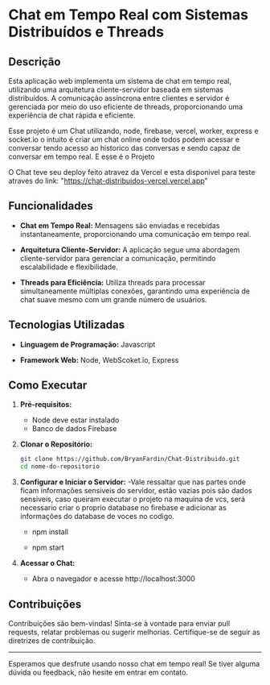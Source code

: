 # Chat em Tempo Real com Sistemas Distribuídos e Threads

## Descrição

Esta aplicação web implementa um sistema de chat em tempo real, utilizando uma arquitetura cliente-servidor baseada em sistemas distribuídos. A comunicação assíncrona entre clientes e servidor é gerenciada por meio do uso eficiente de threads, proporcionando uma experiência de chat rápida e eficiente.

Esse projeto é um Chat utilizando, node, firebase, vercel, worker, express e socket.io o intuito é criar um chat online onde todos podem acessar e conversar tendo acesso ao historico das conversas e sendo capaz de conversar em tempo real. E esse é o Projeto

O Chat teve seu deploy feito atravez da Vercel e esta disponivel para teste atraves do link: "https://chat-distribuidos-vercel.vercel.app"

## Funcionalidades

- **Chat em Tempo Real:** Mensagens são enviadas e recebidas instantaneamente, proporcionando uma comunicação em tempo real.
  
- **Arquitetura Cliente-Servidor:** A aplicação segue uma abordagem cliente-servidor para gerenciar a comunicação, permitindo escalabilidade e flexibilidade.

- **Threads para Eficiência:** Utiliza threads para processar simultaneamente múltiplas conexões, garantindo uma experiência de chat suave mesmo com um grande número de usuários.

## Tecnologias Utilizadas

- **Linguagem de Programação:** Javascript
  
- **Framework Web:** Node, WebScoket.io, Express
## Como Executar

1. **Pré-requisitos:**
    - Node deve estar instalado
    - Banco de dados Firebase

2. **Clonar o Repositório:**
   ```bash
   git clone https://github.com/BryanFardin/Chat-Distribuido.git
   cd nome-do-repositorio
   ```

3. **Configurar e Iniciar o Servidor:**
   -Vale ressaltar que nas partes onde ficam informações sensiveis do servidor, estão vazias pois são dados sensiveis, caso queiram executar o projeto na maquina de vcs, será   necessario criar o proprio database no firebase e adicionar as informações do database de voces no codigo.

   - npm install
     
   - npm start

4. **Acessar o Chat:**
   - Abra o navegador e acesse http://localhost:3000

## Contribuições

Contribuições são bem-vindas! Sinta-se à vontade para enviar pull requests, relatar problemas ou sugerir melhorias. Certifique-se de seguir as diretrizes de contribuição.

---

Esperamos que desfrute usando nosso chat em tempo real! Se tiver alguma dúvida ou feedback, não hesite em entrar em contato.


